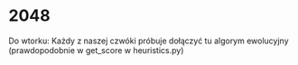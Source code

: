 # 2048

Do wtorku:
Każdy z naszej czwóki próbuje dołączyć tu algorym ewolucyjny (prawdopodobnie w get_score w heuristics.py)
